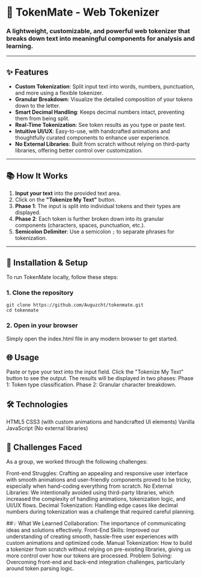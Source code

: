 # 🧩 TokenMate - Web Tokenizer

### A lightweight, customizable, and powerful web tokenizer that breaks down text into meaningful components for analysis and learning.

---

## ✨ Features

- **Custom Tokenization**: Split input text into words, numbers, punctuation, and more using a flexible tokenizer.
- **Granular Breakdown**: Visualize the detailed composition of your tokens down to the letter.
- **Smart Decimal Handling**: Keeps decimal numbers intact, preventing them from being split.
- **Real-Time Tokenization**: See token results as you type or paste text.
- **Intuitive UI/UX**: Easy-to-use, with handcrafted animations and thoughtfully curated components to enhance user experience.
- **No External Libraries**: Built from scratch without relying on third-party libraries, offering better control over customization.

---

## 📚 How It Works

1. **Input your text** into the provided text area.
2. Click on the **"Tokenize My Text"** button.
3. **Phase 1**: The input is split into individual tokens and their types are displayed.
4. **Phase 2**: Each token is further broken down into its granular components (characters, spaces, punctuation, etc.).
5. **Semicolon Delimiter**: Use a semicolon `;` to separate phrases for tokenization.

---

## 🚀 Installation & Setup

To run TokenMate locally, follow these steps:

### 1. Clone the repository

```
git clone https://github.com/Auguzcht/tokenmate.git
cd tokenmate 
```
### 2. Open in your browser
Simply open the index.html file in any modern browser to get started.

## 🌐 Usage
Paste or type your text into the input field.
Click the "Tokenize My Text" button to see the output.
The results will be displayed in two phases:
Phase 1: Token type classification.
Phase 2: Granular character breakdown.

## 🛠️ Technologies
HTML5
CSS3 (with custom animations and handcrafted UI elements)
Vanilla JavaScript (No external libraries)

## 🤔 Challenges Faced
As a group, we worked through the following challenges:

Front-end Struggles: Crafting an appealing and responsive user interface with smooth animations and user-friendly components proved to be tricky, especially when hand-coding everything from scratch.
No External Libraries: We intentionally avoided using third-party libraries, which increased the complexity of handling animations, tokenization logic, and UI/UX flows.
Decimal Tokenization: Handling edge cases like decimal numbers during tokenization was a challenge that required careful planning.

##💡 What We Learned
Collaboration: The importance of communicating ideas and solutions effectively.
Front-End Skills: Improved our understanding of creating smooth, hassle-free user experiences with custom animations and optimized code.
Manual Tokenization: How to build a tokenizer from scratch without relying on pre-existing libraries, giving us more control over how our tokens are processed.
Problem Solving: Overcoming front-end and back-end integration challenges, particularly around token parsing logic.
